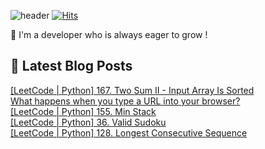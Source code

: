 

![header](https://capsule-render.vercel.app/api?type=venom&height=300&color=gradient&text=Hello%20!&textBg=false&fontSize=70&animation=blink&section=header&reversal=false)
[![Hits](https://hits.seeyoufarm.com/api/count/incr/badge.svg?url=https%3A%2F%2Fgithub.com%2Fyesolz%2Fhit-counter&count_bg=%23C6CCFF&title_bg=%23C8C8C8&icon=&icon_color=%23E7E7E7&title=welcome&edge_flat=false)](https://hits.seeyoufarm.com)

🚀 I'm a developer who is always eager to grow !

## 💌 Latest Blog Posts

<a href=https://yesolz.tistory.com/entry/LeetCode-Python-167-Two-Sum-II-Input-Array-Is-Sorted>[LeetCode | Python] 167. Two Sum II - Input Array Is Sorted</a></br><a href=https://yesolz.tistory.com/entry/What-happens-when-you-type-a-URL-into-your-browser>What happens when you type a URL into your browser?</a></br><a href=https://yesolz.tistory.com/entry/LeetCode-Python-155-Min-Stack>[LeetCode | Python] 155. Min Stack</a></br><a href=https://yesolz.tistory.com/entry/LeetCode-Python-36-Valid-Sudoku>[LeetCode | Python] 36. Valid Sudoku</a></br><a href=https://yesolz.tistory.com/entry/LeetCode-Python-128-Longest-Consecutive-Sequence>[LeetCode | Python] 128. Longest Consecutive Sequence</a></br>